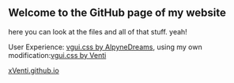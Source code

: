 ## Welcome to the GitHub page of my website

here you can look at the files and all of that stuff. yeah!

User Experience: [vgui.css by AlpyneDreams](https://github.com/AlpyneDreams/vgui.css), using my own modification:[vgui.css by Venti](https://github.com/xVenti/vgui.css)

[xVenti.github.io](https://xventi.github.io/)

